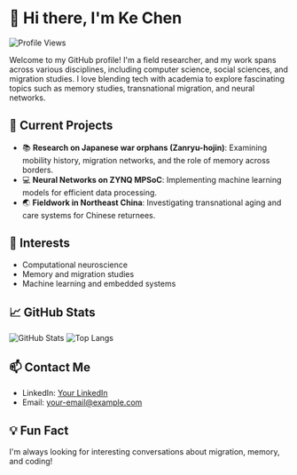 # 👋 Hi there, I'm Ke Chen  
![Profile Views](https://komarev.com/ghpvc/?username=your-username&style=flat-square&color=blue)

Welcome to my GitHub profile! I'm a field researcher, and my work spans across various disciplines, including computer science, social sciences, and migration studies. I love blending tech with academia to explore fascinating topics such as memory studies, transnational migration, and neural networks.

## 🔭 Current Projects
- 📚 **Research on Japanese war orphans (Zanryu-hojin)**: Examining mobility history, migration networks, and the role of memory across borders.
- 💻 **Neural Networks on ZYNQ MPSoC**: Implementing machine learning models for efficient data processing.
- 🌏 **Fieldwork in Northeast China**: Investigating transnational aging and care systems for Chinese returnees.

## 🌱 Interests
- Computational neuroscience
- Memory and migration studies
- Machine learning and embedded systems

## 📈 GitHub Stats
![GitHub Stats](https://github-readme-stats.vercel.app/api?username=your-username&show_icons=true&theme=radical)
![Top Langs](https://github-readme-stats.vercel.app/api/top-langs/?username=your-username&layout=compact&theme=radical)

## 📫 Contact Me
- LinkedIn: [Your LinkedIn](https://linkedin.com/in/your-username)
- Email: your-email@example.com

## 💡 Fun Fact
I'm always looking for interesting conversations about migration, memory, and coding!
